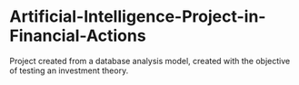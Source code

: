 # Artificial-Intelligence-Project-in-Financial-Actions
Project created from a database analysis model, created with the objective of testing an investment theory.
